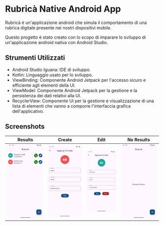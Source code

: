 # Rubricà Native Android App

Rubricà è un'applicazione android che simula il comportamento di una rubrica digitale presente nei nostri dispositivi mobile.

Questo progetto è stato creato con lo scopo di imparare lo sviluppo di un'applicazione android nativa con Android Studio.

## Strumenti Utilizzati 

- Android Studio Iguana: IDE di sviluppo.
- Kotlin: Linguaggio usato per lo sviluppo.
- ViewBinding: Componente Android Jetpack per l'accesso sicuro e efficiente agli elementi della UI.
- ViewModel: Componente Android Jetpack per la gestione e la persistenza dei dati relativi alla UI.
- RecyclerView: Componente UI per la gestione e visualizzazione di una lista di elementi che vanno a comporre l'interfaccia grafica dell'applicativo.

## Screenshots

| Results | Create | Edit | No Results |
|---------|--------|------|------------|
| ![Results](/mdfiles/results.png) | ![Create](/mdfiles/add.png) | ![Edit](/mdfiles/edit.png) | ![No Results](/mdfiles/no_results.png) |
